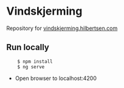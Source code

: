 # Vindskjerming

Repository for [vindskjerming.hilbertsen.com](https://vindskjerming.hilbertsen.com)

## Run locally

```
    $ npm install
    $ ng serve
```

- Open browser to localhost:4200
